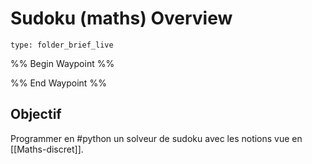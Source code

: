 # Sudoku (maths) Overview
 
```ccard
type: folder_brief_live
```
 
%% Begin Waypoint %%


%% End Waypoint %%
## Objectif
Programmer en #python un solveur de sudoku avec les notions vue en [[Maths-discret]].
